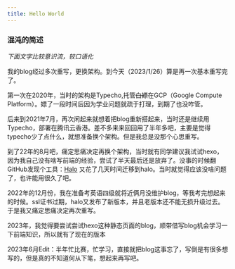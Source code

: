 ```yaml
---
title: Hello World
---
```

### 混沌的简述
*下面文字比较意识流，较口语化*

我的blog经过多次重写，更换架构。到今天（2023/1/26）算是再一次基本重写完了。

第一次在2020年，当时的架构是Typecho,托管~~白嫖~~在GCP（Google Compute Platform）。嫖了一段时间后因为学业问题就疏于打理，到期了也没咋管。

后来到2021年7月，再次闲起来就想着把blog重新搭起来，当时还是继续用Typecho，部署在腾讯云香港。差不多来来回回用了半年多吧，主要是觉得typecho少了点什么，就想准备换个架构。但是我总是没那个心思重写。

到了22年的8月吧，痛定思痛决定再换个架构，当时就有同学建议我试试hexo，因为我自己没有啥写前端的经验，尝试了半天最后还是放弃了。没事的时候翻GitHub发现个工具：[Halo](https://github.com/halo-dev/halo) 又花了几天时间迁移到halo。当时就觉得应该没啥问题了，也许能用很久了吧。

2022年的12月份，我在准备考英语四级就将近俩月没维护blog，等我考完想起来的时候。ssl证书过期，halo又发布了新版本，并且老版本还不能无损升级过去。于是我又痛定思痛决定再次重写。

2023年，我觉得要尝试尝试hexo这种静态页面的blog，顺带借写blog机会学习一下前端知识，所以就有了现在的版本

2023年6月Edit：半年忙比赛，忙学习，直接就把blog这事忘了，写倒是有很多想写的，但是真的不知道何从下笔，想起来再写吧。
